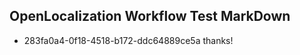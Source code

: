 ## OpenLocalization Workflow Test MarkDown
* 283fa0a4-0f18-4518-b172-ddc64889ce5a thanks!

<!--HONumber=Aug16_HO1-->


